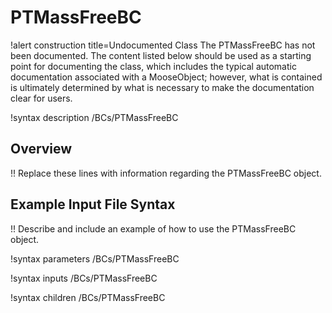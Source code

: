 # PTMassFreeBC

!alert construction title=Undocumented Class
The PTMassFreeBC has not been documented. The content listed below should be used as a starting point for
documenting the class, which includes the typical automatic documentation associated with a
MooseObject; however, what is contained is ultimately determined by what is necessary to make the
documentation clear for users.

!syntax description /BCs/PTMassFreeBC

## Overview

!! Replace these lines with information regarding the PTMassFreeBC object.

## Example Input File Syntax

!! Describe and include an example of how to use the PTMassFreeBC object.

!syntax parameters /BCs/PTMassFreeBC

!syntax inputs /BCs/PTMassFreeBC

!syntax children /BCs/PTMassFreeBC

